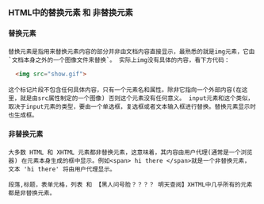 ### HTML中的替换元素 和 非替换元素 

#### 替换元素
    替换元素是指用来替换元素内容的部分并非由文档内容直接显示，最熟悉的就是img元素，它由`文档本身之外的一个图像文件来替换`。 实际上img没有具体的内容，看下方代码：

```html
  <img src="show.gif">
``` 
    这个标记片段不包含任何具体内容，只有一个元素名和属性。除非它指向一个外部内容(在这里，就是由src属性制定的一个图像) 否则这个元素没有任何意义。 input元素和这个类似，取决于input元素的类型，要由一个单选框，复选框或者文本输入框进行替换。替换元素显示时也生成框。

#### 非替换元素

    大多数 HTML 和 XHTML 元素都非替换元素，这意味着，其内容由用户代理(通常是一个浏览器) 在元素本身生成的框中显示。例如<span> hi there </span>就是一个非替换元素， 文本 'hi there' 将由用户代理显示。

    段落,标题，表单元格，列表 和 【黑人问号脸？？？？ 明天查阅】XHTML中几乎所有的元素都是非替换元素。